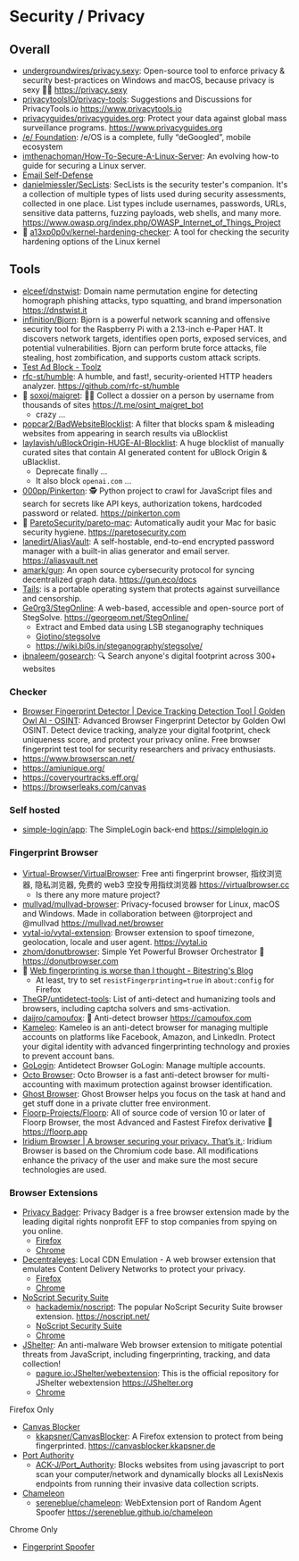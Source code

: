 # Security / Privacy

## Overall

- [undergroundwires/privacy.sexy](https://github.com/undergroundwires/privacy.sexy): Open-source tool to enforce privacy & security best-practices on Windows and macOS, because privacy is sexy 🍑🍆 <https://privacy.sexy>
- [privacytoolsIO/privacy-tools](https://github.com/privacytoolsIO/privacy-tools): Suggestions and Discussions for PrivacyTools.io <https://www.privacytools.io>
- [privacyguides/privacyguides.org](https://github.com/privacyguides/privacyguides.org): Protect your data against global mass surveillance programs. <https://www.privacyguides.org>
- [/e/ Foundation](https://e.foundation/e-os/): /e/OS is a complete, fully “deGoogled”, mobile ecosystem
- [imthenachoman/How-To-Secure-A-Linux-Server](https://github.com/imthenachoman/How-To-Secure-A-Linux-Server): An evolving how-to guide for securing a Linux server.
- [Email Self-Defense](https://emailselfdefense.fsf.org)
- [danielmiessler/SecLists](https://github.com/danielmiessler/SecLists): SecLists is the security tester's companion. It's a collection of multiple types of lists used during security assessments, collected in one place. List types include usernames, passwords, URLs, sensitive data patterns, fuzzing payloads, web shells, and many more. <https://www.owasp.org/index.php/OWASP_Internet_of_Things_Project>
- 🌟 [a13xp0p0v/kernel-hardening-checker](https://github.com/a13xp0p0v/kernel-hardening-checker): A tool for checking the security hardening options of the Linux kernel

## Tools

- [elceef/dnstwist](https://github.com/elceef/dnstwist): Domain name permutation engine for detecting homograph phishing attacks, typo squatting, and brand impersonation <https://dnstwist.it>
- [infinition/Bjorn](https://github.com/infinition/Bjorn): Bjorn is a powerful network scanning and offensive security tool for the Raspberry Pi with a 2.13-inch e-Paper HAT. It discovers network targets, identifies open ports, exposed services, and potential vulnerabilities. Bjorn can perform brute force attacks, file stealing, host zombification, and supports custom attack scripts.
- [Test Ad Block - Toolz](https://d3ward.github.io/toolz/adblock.html)
- [rfc-st/humble](https://github.com/rfc-st/humble): A humble, and fast!, security-oriented HTTP headers analyzer. <https://github.com/rfc-st/humble>
- 🌟 [soxoj/maigret](https://github.com/soxoj/maigret): 🕵️‍♂️ Collect a dossier on a person by username from thousands of sites <https://t.me/osint_maigret_bot>
  - crazy ...
- [popcar2/BadWebsiteBlocklist](https://github.com/popcar2/BadWebsiteBlocklist): A filter that blocks spam & misleading websites from appearing in search results via uBlocklist
- [laylavish/uBlockOrigin-HUGE-AI-Blocklist](https://github.com/laylavish/uBlockOrigin-HUGE-AI-Blocklist): A huge blocklist of manually curated sites that contain AI generated content for uBlock Origin & uBlacklist.
  - Deprecate finally ...
  - It also block `openai.com` ...
- [000pp/Pinkerton](https://github.com/000pp/Pinkerton): 🕵️ Python project to crawl for JavaScript files and search for secrets like API keys, authorization tokens, hardcoded password or related. <https://pinkerton.com>
- 🌟 [ParetoSecurity/pareto-mac](https://github.com/ParetoSecurity/pareto-mac): Automatically audit your Mac for basic security hygiene. <https://paretosecurity.com>
- [lanedirt/AliasVault](https://github.com/lanedirt/AliasVault): A self-hostable, end-to-end encrypted password manager with a built-in alias generator and email server. <https://aliasvault.net>
- [amark/gun](https://github.com/amark/gun): An open source cybersecurity protocol for syncing decentralized graph data. <https://gun.eco/docs>
- [Tails](https://tails.net/): is a portable operating system that protects against surveillance and censorship.
- [Ge0rg3/StegOnline](https://github.com/Ge0rg3/StegOnline): A web-based, accessible and open-source port of StegSolve. <https://georgeom.net/StegOnline/>
  - Extract and Embed data using LSB steganography techniques
  - [Giotino/stegsolve](https://github.com/Giotino/stegsolve)
  - https://wiki.bi0s.in/steganography/stegsolve/
- [ibnaleem/gosearch](https://github.com/ibnaleem/gosearch): 🔍 Search anyone's digital footprint across 300+ websites

### Checker

- [Browser Fingerprint Detector | Device Tracking Detection Tool | Golden Owl AI - OSINT](https://fingerprint.goldenowl.ai/): Advanced Browser Fingerprint Detector by Golden Owl OSINT. Detect device tracking, analyze your digital footprint, check uniqueness score, and protect your privacy online. Free browser fingerprint test tool for security researchers and privacy enthusiasts.
- https://www.browserscan.net/
- https://amiunique.org/
- https://coveryourtracks.eff.org/
- https://browserleaks.com/canvas

### Self hosted

- [simple-login/app](https://github.com/simple-login/app): The SimpleLogin back-end <https://simplelogin.io>

### Fingerprint Browser

- [Virtual-Browser/VirtualBrowser](https://github.com/Virtual-Browser/VirtualBrowser): Free anti fingerprint browser, 指纹浏览器, 隐私浏览器, 免费的 web3 空投专用指纹浏览器 <https://virtualbrowser.cc>
  - Is there any more mature project?
- [mullvad/mullvad-browser](https://github.com/mullvad/mullvad-browser): Privacy-focused browser for Linux, macOS and Windows. Made in collaboration between @torproject and @mullvad <https://mullvad.net/browser>
- [vytal-io/vytal-extension](https://github.com/vytal-io/vytal-extension): Browser extension to spoof timezone, geolocation, locale and user agent. <https://vytal.io>
- [zhom/donutbrowser](https://github.com/zhom/donutbrowser): Simple Yet Powerful Browser Orchestrator 🍩 <https://donutbrowser.com>
- 🌟 [Web fingerprinting is worse than I thought - Bitestring's Blog](https://www.bitestring.com/posts/2023-03-19-web-fingerprinting-is-worse-than-I-thought.html)
  - At least, try to set `resistFingerprinting=true` in `about:config` for Firefox
- [TheGP/untidetect-tools](https://github.com/TheGP/untidetect-tools): List of anti-detect and humanizing tools and browsers, including captcha solvers and sms-activation.
- [daijro/camoufox](https://github.com/daijro/camoufox): 🦊 Anti-detect browser <https://camoufox.com>
- [Kameleo](https://kameleo.io/): Kameleo is an anti-detect browser for managing multiple accounts on platforms like Facebook, Amazon, and LinkedIn. Protect your digital identity with advanced fingerprinting technology and proxies to prevent account bans.
- [GoLogin](https://gologin.com/): Antidetect Browser GoLogin: Manage multiple accounts.
- [Octo Browser](https://octobrowser.net/): Octo Browser is a fast anti-detect browser for multi-accounting with maximum protection against browser identification.
- [Ghost Browser](https://ghostbrowser.com/): Ghost Browser helps you focus on the task at hand and get stuff done in a private clutter free environment.
- [Floorp-Projects/Floorp](https://github.com/Floorp-Projects/Floorp): All of source code of version 10 or later of Floorp Browser, the most Advanced and Fastest Firefox derivative 🦊 <https://floorp.app>
- [Iridium Browser | A browser securing your privacy. That’s it.](https://iridiumbrowser.de/): Iridium Browser is based on the Chromium code base. All modifications enhance the privacy of the user and make sure the most secure technologies are used.

### Browser Extensions

- [Privacy Badger](https://privacybadger.org/): Privacy Badger is a free browser extension made by the leading digital rights nonprofit EFF to stop companies from spying on you online.
  - [Firefox](https://addons.mozilla.org/en-US/firefox/addon/privacy-badger17)
  - [Chrome](https://chromewebstore.google.com/detail/privacy-badger/pkehgijcmpdhfbdbbnkijodmdjhbjlgp)
- [Decentraleyes](https://decentraleyes.org/): Local CDN Emulation - A web browser extension that emulates Content Delivery Networks to protect your privacy.
  - [Firefox](https://addons.mozilla.org/en-US/firefox/addon/decentraleyes)
  - [Chrome](https://chrome.google.com/webstore/detail/decentraleyes/ldpochfccmkkmhdbclfhpagapcfdljkj)
- [NoScript Security Suite](https://noscript.net/)
  - [hackademix/noscript](https://github.com/hackademix/noscript): The popular NoScript Security Suite browser extension. <https://noscript.net/>
  - [NoScript Security Suite](https://addons.mozilla.org/en-US/firefox/addon/noscript/)
  - [Chrome](https://chromewebstore.google.com/detail/noscript/doojmbjmlfjjnbmnoijecmcbfeoakpjm)
- [JShelter](https://jshelter.org/): An anti-malware Web browser extension to mitigate potential threats from JavaScript, including fingerprinting, tracking, and data collection!
  - [pagure.io:JShelter/webextension](https://pagure.io/JShelter/webextension): This is the official repository for JShelter webextension <https://JShelter.org>
  - [Chrome](https://chromewebstore.google.com/detail/jshelter/ammoloihpcbognfddfjcljgembpibcmb)

Firefox Only

- [Canvas Blocker](https://addons.mozilla.org/en-US/firefox/addon/canvasblocker)
  - [kkapsner/CanvasBlocker](https://github.com/kkapsner/CanvasBlocker): A Firefox extension to protect from being fingerprinted. <https://canvasblocker.kkapsner.de>
- [Port Authority](https://addons.mozilla.org/en-US/firefox/addon/port-authority)
  - [ACK-J/Port_Authority](https://github.com/ACK-J/Port_Authority): Blocks websites from using javascript to port scan your computer/network and dynamically blocks all LexisNexis endpoints from running their invasive data collection scripts.
- [Chameleon](https://addons.mozilla.org/en-US/firefox/addon/chameleon-ext)
  - [sereneblue/chameleon](https://github.com/sereneblue/chameleon): WebExtension port of Random Agent Spoofer <https://sereneblue.github.io/chameleon>

Chrome Only

- [Fingerprint Spoofer](https://chromewebstore.google.com/detail/Fingerprint%20Spoofer/facgnnelgcipeopfbjcajpaibhhdjgcp)
